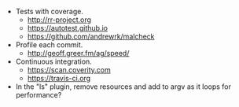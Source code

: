 - Tests with coverage.
  - http://rr-project.org
  - https://autotest.github.io
  - https://github.com/andrewrk/malcheck
- Profile each commit.
  - http://geoff.greer.fm/ag/speed/
- Continuous integration.
  - https://scan.coverity.com
  - https://travis-ci.org
- In the "ls" plugin, remove resources and add to argv as it loops for performance?
